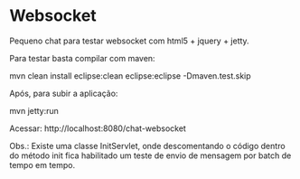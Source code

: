 # Websocket
Pequeno chat para testar websocket com html5 + jquery + jetty.

Para testar basta compilar com maven: 

  mvn clean install eclipse:clean eclipse:eclipse -Dmaven.test.skip

Após, para subir a aplicação: 

  mvn jetty:run
  
Acessar: http://localhost:8080/chat-websocket

Obs.: Existe uma classe InitServlet, onde descomentando o código dentro do método init fica habilitado um teste de envio de mensagem por batch de tempo em tempo.



